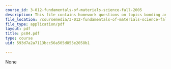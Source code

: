 ```yaml
---
course_id: 3-012-fundamentals-of-materials-science-fall-2005
description: This file contains homework questions on topics bonding and thermodynamics.
file_location: /coursemedia/3-012-fundamentals-of-materials-science-fall-2005/593d7a2a7113bcc56a505d855e2058b1_ps04.pdf
file_type: application/pdf
layout: pdf
title: ps04.pdf
type: course
uid: 593d7a2a7113bcc56a505d855e2058b1

---
```

None